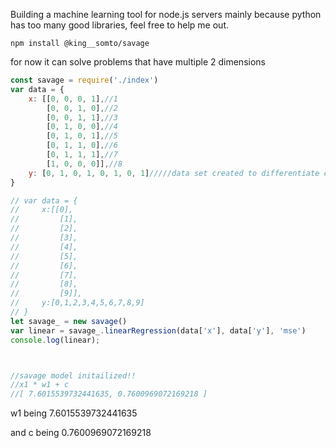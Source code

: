 Building a machine learning tool for node.js servers mainly because python has too many good libraries, feel free to help me out.


```
npm install @king__somto/savage
```

for now it can  solve problems that have multiple 2 dimensions 

```Javascript
const savage = require('./index')
var data = {
    x: [[0, 0, 0, 1],//1
        [0, 0, 1, 0],//2
        [0, 0, 1, 1],//3
        [0, 1, 0, 0],//4
        [0, 1, 0, 1],//5
        [0, 1, 1, 0],//6
        [0, 1, 1, 1],//7
        [1, 0, 0, 0]],//8
    y: [0, 1, 0, 1, 0, 1, 0, 1]/////data set created to differentiate even and odd numbers 0 for odd 1 for even
}

// var data = {
//     x:[[0],
//         [1],
//         [2],
//         [3],
//         [4],
//         [5],
//         [6],
//         [7],
//         [8],
//         [9]],
//     y:[0,1,2,3,4,5,6,7,8,9]
// }
let savage_ = new savage()
var linear = savage_.linearRegression(data['x'], data['y'], 'mse')
console.log(linear);



//savage model initailized!!
//x1 * w1 + c
//[ 7.6015539732441635, 0.7600969072169218 ]

```



w1 being 7.6015539732441635

and c being  0.7600969072169218